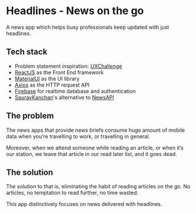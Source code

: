 # Headlines - News on the go

A news app which helps busy professionals keep updated with just headlines.

## Tech stack
- Problem statement inspiration: [UXChallenge](https://www.uxchallenge.co/)
- [ReactJS](https://reactjs.org) as the Front End framework
- [MaterialUI](https://mui.com) as the UI library
- [Axios](https://axios-http.com) as the HTTP request API
- [Firebase](https://firebase.google.com) for realtime database and authentication
- [SauravKanchan](https://github.com/SauravKanchan/NewsAPI)'s alternative to [NewsAPI](https://newsapi.org/)

## The problem

The news apps that provide news briefs consume huge amount of mobile data when you’re travelling to work, or travelling in general.

Moreover, when we attend someone while reading an article, or when it’s our station, we leave that article in our read later list, and it goes dead.

## The solution

The solution to that is, eliminating the habit of reading articles on the go. No articles, no temptation to read further, no time wasted.

This app distinctively focuses on news delivered with headlines.
